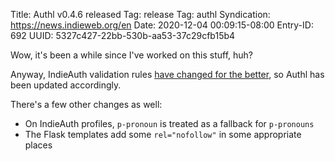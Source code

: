 Title: Authl v0.4.6 released
Tag: release
Tag: authl
Syndication: https://news.indieweb.org/en
Date: 2020-12-04 00:09:15-08:00
Entry-ID: 692
UUID: 5327c427-22bb-530b-aa53-37c29cfb15b4

Wow, it's been a while since I've worked on this stuff, huh?

Anyway, IndieAuth validation rules [have changed for the better](https://aaronparecki.com/2020/12/03/1/indieauth-2020), so Authl has been updated accordingly.

There's a few other changes as well:

* On IndieAuth profiles, `p-pronoun` is treated as a fallback for `p-pronouns`
* The Flask templates add some `rel="nofollow"` in some appropriate places
